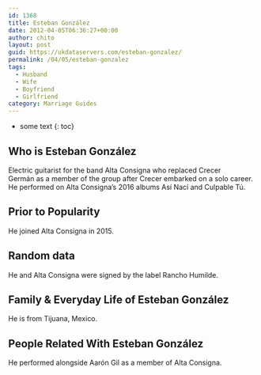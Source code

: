 ```yaml
---
id: 1368
title: Esteban González
date: 2012-04-05T06:36:27+00:00
author: chito
layout: post
guid: https://ukdataservers.com/esteban-gonzalez/
permalink: /04/05/esteban-gonzalez
tags:
  - Husband
  - Wife
  - Boyfriend
  - Girlfriend
category: Marriage Guides
---
```


* some text
{: toc}


## Who is  Esteban González
                  
                  
                  
Electric guitarist for the band Alta Consigna who replaced Crecer Germán as a member of the group after Crecer embarked on a solo career. He performed on Alta Consigna&#8217;s 2016 albums Así Nací and Culpable Tú.
                  
                
                
                
## Prior to Popularity 
                  
                  
                  
He joined Alta Consigna in 2015.
                  
                
                
                
## Random data 
                  
                  
                  
He and Alta Consigna were signed by the label Rancho Humilde.
                  
                
                
                
## Family & Everyday Life of Esteban González
                  
                  
                  
He is from Tijuana, Mexico.
                  
                
                
                
## People Related With  Esteban González
                  
                  
                  
He performed alongside Aarón Gil as a member of Alta Consigna.
                  
                
              
            
          
          
          
    
    
  
